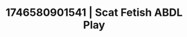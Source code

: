 ---
categories:
- Midnight fantasy
- Bedroom eyes
- AI-generated
- Nighttime romance
- Softcore vibes
- Wet skin
- ASMR
- Cosplay
image: /assets/images/1746580901541.jpg
layout: post
seo:
  description: Featured content with exclusive ABDL Play, Scat Fetish. HD images available.
  keywords: ABDL Play, Scat Fetish
  og_image: /assets/images/1746580901541.jpg
  schema_type: VisualArtwork
tags:
- '#1746580901541'
- Scat Fetish
- ABDL Play
title: 1746580901541 | Scat Fetish ABDL Play
---